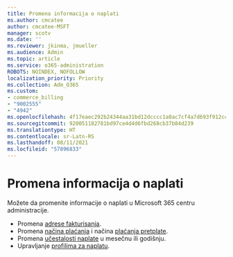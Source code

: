 ```yaml
---
title: Promena informacija o naplati
ms.author: cmcatee
author: cmcatee-MSFT
manager: scotv
ms.date: ''
ms.reviewer: jkinma, jmueller
ms.audience: Admin
ms.topic: article
ms.service: o365-administration
ROBOTS: NOINDEX, NOFOLLOW
localization_priority: Priority
ms.collection: Adm_O365
ms.custom:
- commerce_billing
- "9002555"
- "4942"
ms.openlocfilehash: 4f17eaec292b24344aa31bd12dcccc1a0ac7cf4a7d693f912ccfc03ac316db47
ms.sourcegitcommit: 920051182781bd97ce4d4d6fbd268cb37b84d239
ms.translationtype: HT
ms.contentlocale: sr-Latn-RS
ms.lasthandoff: 08/11/2021
ms.locfileid: "57896833"
---
```

# <a name="change-billing-information"></a>Promena informacija o naplati

Možete da promenite informacije o naplati u Microsoft 365 centru administracije. 

- Promena [adrese fakturisanja](https://docs.microsoft.com/microsoft-365/commerce/billing-and-payments/change-your-billing-addresses).
- Promena [načina plaćanja](https://docs.microsoft.com/microsoft-365/commerce/billing-and-payments/manage-payment-methods) i načina [plaćanja pretplate](https://docs.microsoft.com/microsoft-365/commerce/billing-and-payments/pay-for-your-subscription).
- Promena [učestalosti naplate](https://docs.microsoft.com/microsoft-365/commerce/billing-and-payments/change-payment-frequency) u mesečnu ili godišnju.
- Upravljanje [profilima za naplatu](https://docs.microsoft.com/microsoft-365/commerce/billing-and-payments/manage-billing-profiles).
